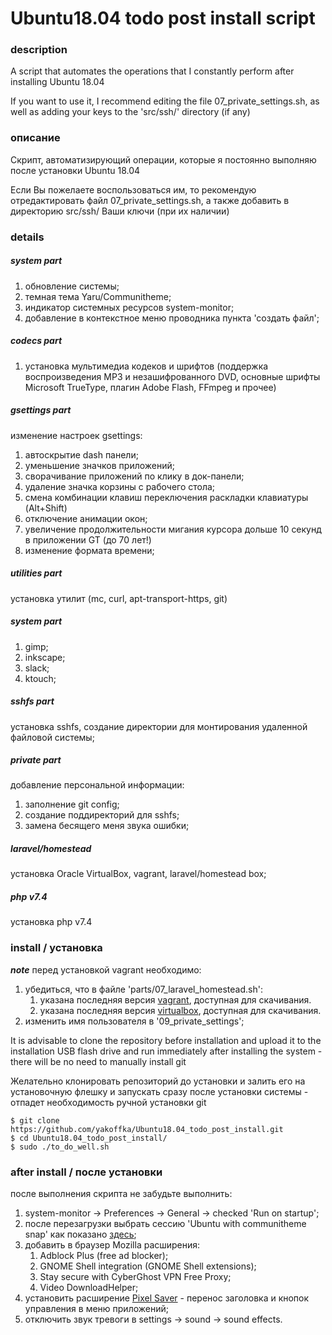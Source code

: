 # Ubuntu18.04 todo post install script

### description
A script that automates the operations that I constantly perform after installing Ubuntu 18.04

If you want to use it, I recommend editing the file 07_private_settings.sh, as well as adding your keys to the 'src/ssh/' directory (if any)

### описание

Скрипт, автоматизирующий операции, которые я постоянно выполняю после установки Ubuntu 18.04

Если Вы пожелаете воспользоваться им, то рекомендую отредактировать файл 07_private_settings.sh, а также добавить в директорию src/ssh/ Ваши ключи (при их наличии)


### details

##### system part
1. обновление системы;
1. темная тема Yaru/Communitheme;
1. индикатор системных ресурсов system-monitor;
1. добавление в контекстное меню проводника пункта 'создать файл';

##### codecs part
1. установка мультимедиа кодеков и шрифтов (поддержка воспроизведения MP3 и незашифрованного DVD, основные шрифты Microsoft TrueType, плагин Adobe Flash, FFmpeg и прочее)

##### gsettings part
изменение настроек gsettings:
1. автоскрытие dash панели;
1. уменьшение значков приложений;
1. сворачивание приложений по клику в док-панели;
1. удаление значка корзины с рабочего стола;
1. смена комбинации клавиш переключения раскладки клавиатуры (Alt+Shift)
1. отключение анимации окон;
1. увеличение продолжительности мигания курсора дольше 10 секунд в приложении GT (до 70 лет!)
1. изменение формата времени; 

##### utilities part
установка утилит (mc, curl, apt-transport-https, git)

##### system part
1. gimp;
1. inkscape;
1. slack;
1. ktouch;

##### sshfs part
установка sshfs, создание директории для монтирования удаленной файловой системы;

##### private part
добавление персональной информации:
1. заполнение git config;
1. создание поддиректорий для sshfs;
1. замена бесящего меня звука ошибки;

##### laravel/homestead
установка Oracle VirtualBox, vagrant, laravel/homestead box; 

##### php v7.4
установка php v7.4 

### install / установка

***note***
перед установкой vagrant необходимо:
1. убедиться, что в файле 'parts/07_laravel_homestead.sh':
    1. указана последняя версия [vagrant](https://www.vagrantup.com/downloads.html), доступная для скачивания.
    1. указана последняя версия [virtualbox](https://www.virtualbox.org/wiki/Linux_Downloads), доступная для скачивания.
1. изменить имя пользователя в '09_private_settings';


It is advisable to clone the repository before installation and upload it to the installation USB flash drive and run immediately after installing the system - there will be no need to manually install git

Желательно клонировать репозиторий до установки и залить его на установочную флешку и запускать сразу после установки системы - отпадет необходимость ручной установки git
```
$ git clone https://github.com/yakoffka/Ubuntu18.04_todo_post_install.git
$ cd Ubuntu18.04_todo_post_install/
$ sudo ./to_do_well.sh
```
### after install / после установки

после выполнения скрипта не забудьте выполнить:
1. system-monitor -> Preferences -> General -> checked 'Run on startup';
1. после перезагрузки выбрать сессию 'Ubuntu with communitheme snap' как показано [здесь](https://github.com/ubuntu/yaru#using-a-legacy-yarucommunitheme-version-on-ubuntu-1804-bionic-beaver-via-snap-installation);
1. добавить в браузер Mozilla расширения:
    1. Adblock Plus (free ad blocker);
    1. GNOME Shell integration (GNOME Shell extensions);
    1. Stay secure with CyberGhost VPN Free Proxy;
    1. Video DownloadHelper;
1. установить расширение [Pixel Saver](https://extensions.gnome.org/extension/723/pixel-saver/) - перенос заголовка и кнопок управления в меню приложений;
1. отключить звук тревоги в settings -> sound -> sound effects.
